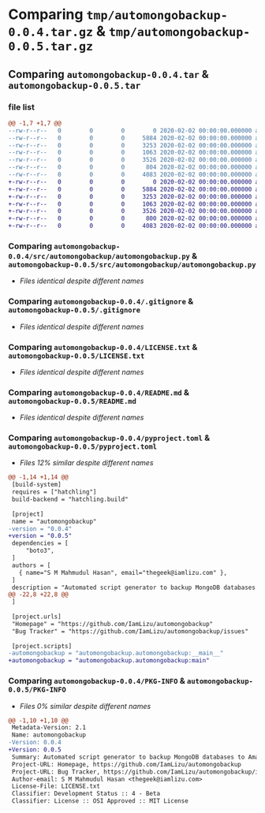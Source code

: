 # Comparing `tmp/automongobackup-0.0.4.tar.gz` & `tmp/automongobackup-0.0.5.tar.gz`

## Comparing `automongobackup-0.0.4.tar` & `automongobackup-0.0.5.tar`

### file list

```diff
@@ -1,7 +1,7 @@
--rw-r--r--   0        0        0        0 2020-02-02 00:00:00.000000 automongobackup-0.0.4/src/automongobackup/__init__.py
--rw-r--r--   0        0        0     5884 2020-02-02 00:00:00.000000 automongobackup-0.0.4/src/automongobackup/automongobackup.py
--rw-r--r--   0        0        0     3253 2020-02-02 00:00:00.000000 automongobackup-0.0.4/.gitignore
--rw-r--r--   0        0        0     1063 2020-02-02 00:00:00.000000 automongobackup-0.0.4/LICENSE.txt
--rw-r--r--   0        0        0     3526 2020-02-02 00:00:00.000000 automongobackup-0.0.4/README.md
--rw-r--r--   0        0        0      804 2020-02-02 00:00:00.000000 automongobackup-0.0.4/pyproject.toml
--rw-r--r--   0        0        0     4083 2020-02-02 00:00:00.000000 automongobackup-0.0.4/PKG-INFO
+-rw-r--r--   0        0        0        0 2020-02-02 00:00:00.000000 automongobackup-0.0.5/src/automongobackup/__init__.py
+-rw-r--r--   0        0        0     5884 2020-02-02 00:00:00.000000 automongobackup-0.0.5/src/automongobackup/automongobackup.py
+-rw-r--r--   0        0        0     3253 2020-02-02 00:00:00.000000 automongobackup-0.0.5/.gitignore
+-rw-r--r--   0        0        0     1063 2020-02-02 00:00:00.000000 automongobackup-0.0.5/LICENSE.txt
+-rw-r--r--   0        0        0     3526 2020-02-02 00:00:00.000000 automongobackup-0.0.5/README.md
+-rw-r--r--   0        0        0      800 2020-02-02 00:00:00.000000 automongobackup-0.0.5/pyproject.toml
+-rw-r--r--   0        0        0     4083 2020-02-02 00:00:00.000000 automongobackup-0.0.5/PKG-INFO
```

### Comparing `automongobackup-0.0.4/src/automongobackup/automongobackup.py` & `automongobackup-0.0.5/src/automongobackup/automongobackup.py`

 * *Files identical despite different names*

### Comparing `automongobackup-0.0.4/.gitignore` & `automongobackup-0.0.5/.gitignore`

 * *Files identical despite different names*

### Comparing `automongobackup-0.0.4/LICENSE.txt` & `automongobackup-0.0.5/LICENSE.txt`

 * *Files identical despite different names*

### Comparing `automongobackup-0.0.4/README.md` & `automongobackup-0.0.5/README.md`

 * *Files identical despite different names*

### Comparing `automongobackup-0.0.4/pyproject.toml` & `automongobackup-0.0.5/pyproject.toml`

 * *Files 12% similar despite different names*

```diff
@@ -1,14 +1,14 @@
 [build-system]
 requires = ["hatchling"]
 build-backend = "hatchling.build"
 
 [project]
 name = "automongobackup"
-version = "0.0.4"
+version = "0.0.5"
 dependencies = [
     "boto3",
 ]
 authors = [
   { name="S M Mahmudul Hasan", email="thegeek@iamlizu.com" },
 ]
 description = "Automated script generator to backup MongoDB databases to Amazon S3."
@@ -22,8 +22,8 @@
 ]
 
 [project.urls]
 "Homepage" = "https://github.com/IamLizu/automongobackup"
 "Bug Tracker" = "https://github.com/IamLizu/automongobackup/issues"
 
 [project.scripts]
-automongobackup = "automongobackup.automongobackup:__main__"
+automongobackup = "automongobackup.automongobackup:main"
```

### Comparing `automongobackup-0.0.4/PKG-INFO` & `automongobackup-0.0.5/PKG-INFO`

 * *Files 0% similar despite different names*

```diff
@@ -1,10 +1,10 @@
 Metadata-Version: 2.1
 Name: automongobackup
-Version: 0.0.4
+Version: 0.0.5
 Summary: Automated script generator to backup MongoDB databases to Amazon S3.
 Project-URL: Homepage, https://github.com/IamLizu/automongobackup
 Project-URL: Bug Tracker, https://github.com/IamLizu/automongobackup/issues
 Author-email: S M Mahmudul Hasan <thegeek@iamlizu.com>
 License-File: LICENSE.txt
 Classifier: Development Status :: 4 - Beta
 Classifier: License :: OSI Approved :: MIT License
```

